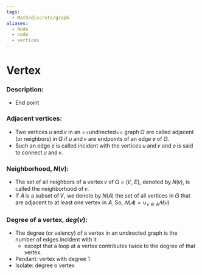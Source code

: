 ```yaml
---
tags:
  - Math/discrete/graph
aliases:
  - Node
  - node
  - vertices
---
```

# Vertex
### Description:
- End point
### Adjacent vertices:
- Two vertices 𝑢 and 𝑣 in an ==undirected== graph 𝐺 are called adjacent (or neighbors) in 𝐺 if 𝑢 and 𝑣 are endpoints of an edge 𝑒 of 𝐺. 
- Such an edge 𝑒 is called incident with the vertices 𝑢 and 𝑣 and 𝑒 is said to connect 𝑢 and 𝑣.
### Neighborhood, $N(v)$:
- The set of all neighbors of a vertex 𝑣 of 𝐺 = (𝑉, 𝐸), denoted by 𝑁(𝑣), is called the neighborhood of 𝑣. 
- If 𝐴 is a subset of 𝑉, we denote by 𝑁(𝐴) the set of all vertices in 𝐺 that are adjacent to at least one vertex in 𝐴. So, $𝑁 (𝐴) = \cup_{v\in A} 𝑁(𝑣)$ 
### Degree of a vertex, $deg(v)$:
- The degree (or valency) of a vertex in an undirected graph is the number of edges incident with it
	- except that a loop at a vertex contributes twice to the degree of that vertex. 
- Pendant: vertex with degree 1
- Isolate: degree o vertex